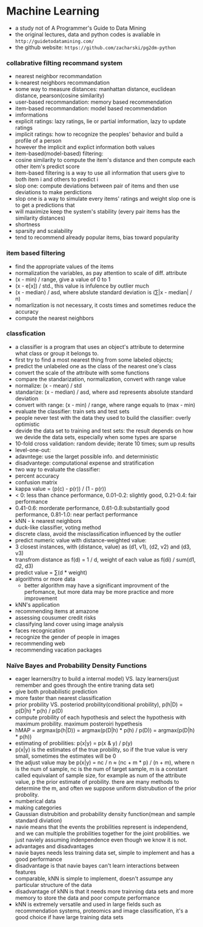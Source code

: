 # Machine Learning
* a study not of A Programmer's Guide to Data Mining
* the original lectures, data and python codes is avaliable in `http://guidetodatamining.com/`
* the github website: `https://github.com/zacharski/pg2dm-python`

### collabrative filting recommand system
* nearest neighbor recommandation
* k-nearest neighbors recommandation
* some way to measure distances: manhattan distance, euclidean distance, pearson(cosine similarity)
* user-based recommandation: memory based recommendation
* item-based recommandation: model based recommendation
* imformations
 * explicit ratings: lazy ratings, lie or partial imformation, lazy to update ratings
 * implicit ratings: how to recognize the peoples' behavior and build a profile of a person
 * however the implicit and explict information both values
* item-based(model-based) filtering:
 * cosine similarity to compute the item's distance and then compute each other item's predict score
 * item-based filtering is a way to use all information that users give to both item i and others to predict i
 * slop one: compute deviations between pair of items and then use deviations to make perdictions
 * slop one is a way to simulate every items' ratings and weight slop one is to get a predictions that
 * will maximize keep the system's stability (every pair items has the similarity distances)
* shortness
 * sparsity and scalability
 * tend to recommend already popular items, bias toward popularity

### item based filtering
* find the appropriate values of the items
* normalization the variables, as pay attention to scale of diff. attribute
 * (x - min) / range, give a value of 0 to 1
 * (x - e[x]) / std., this value is infulence by outlier much
 * (x - median) / asd, where abslute standard deviation is (∑|x - median| / n)
 * nomarlization is not necessary, it costs times and sometimes reduce the accuracy
* compute the nearest neighbors

### classfication
* a classifier is a program that uses an object's attribute to determine what class or group it belongs to.
 * first try to find a most nearest thing from some labeled objects;
 * predict the unlabeled one as the class of the nearest one's class
* convert the scale of the attribute with some functions
 * compare the standarization, normalization, convert with range value
 * normalize: (x - mean) / std
 * standarize: (x - median) / asd, where asd represents absolute standard deviation
 * convert with range: (x - min) / range, where range equals to (max - min)
* evaluate the classifier: train sets and test sets
 * people never test with the data they used to build the classifier: overly optimistic
 * devide the data set to training and test sets: the result depends on how we devide the data sets, especially when some types are sparse
 * 10-fold cross validation: random devide; iterate 10 times; sum up results
 * level-one-out:
  * adavntege: use the larget possible info. and deterministic
  * disadvantege: computational expense and stratification
 * two way to evaluate the classifier:
  * percent accuracy
  * confusion matrix
 * kappa value = (p(c) - p(r)) / (1 - p(r))
  * < 0: less than chance performance, 0.01-0.2: slightly good, 0.21-0.4: fair performance
  * 0.41-0.6: morderate performance, 0.61-0.8:substantially good performance, 0.81-1.0: near perfact performance
* kNN - k nearest neighbors
 * duck-like classifier, voting method
 * discrete class, avoid the misclassification influenced by the outlier
 * predict numeric value with distance-weighted value:
  * 3 closest instances, with (distance, value) as (d1, v1), (d2, v2) and (d3, v3)
  * transfrom distance as f(d) = 1 / d, weight of each value as f(di) / sum(d1, d2, d3)
  * predict value = ∑(d * weight)
* algorithms or more data
  * better algorithm may have a significant improvment of the perfomance, but more data may be more practice and more improvement
* kNN's application
 * recommending items at amazone
 * assessing cousumer credit risks
 * classifying land cover using image analysis
 * faces recognication
 * recognize the gender of people in images
 * recommending web
 * recommending vacation packages
### Naïve Bayes and Probability Density Functions
* eager learners(try to build a internal model) VS. lazy learners(just remember and goes through the entire traning data set)
 * give both probabilistic prediction
 * more faster than nearest classification
* prior probility VS. posteriod probility(conditional probility), p(h|D) = p(D|h) * p(h) / p(D)
* compute probility of each hypothesis and select the hypothesis with maximum probility. maximum posteroiri hypethesis
* hMAP = argmax(p(h|D)) = argmax(p(D|h) * p(h) / p(D)) = argmax(p(D|h) * p(h))
* estimating of probilities: p(x|y) = p(x & y) / p(y)
 * p(x|y) is the estimates of the true probility, so if the true value is very small, sometimes the estimates will be 0
 * the adjust value may be p(x|y) = nc / n ≈ (nc + m * p) / (n + m), where n is the num of sample, nc is the num of target sample, m is a constant called equivalant of sample size, for example as num of the attribute value, p the prior estimate of probility. there are many methods to determine the m, and often we suppose uniform distrubution of the prior probolity.
* numberical data
 * making categories
 * Gaussian distrubition and probability density function(mean and sample standard diviation)
* navie means that the events the probilities represent is independend, and we can multiple the probilities together for the joint probilities. we just naviely assuming indenpendence even though we know it is not.
* advantages and disadvantages
 * navie bayes needs less training data set, simple to implement and has a good performance
 * disadvantage is that navie bayes can't learn interactions between features
 * comparable, kNN is simple to implement, doesn't assumpe any particular structure of the data
 * disadvantage of kNN is that it needs more trainning data sets and more memory to store the data and poor compute performance
 * kNN is extremely versatile and used in large fields such as recommendation systems, proteomics and image classification, it's a good choice if have large training data sets
